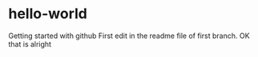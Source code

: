 # hello-world
Getting started with github
First edit in the readme file of first branch.
OK that is alright
